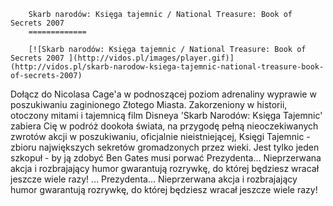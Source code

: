 
        Skarb narodów: Księga tajemnic / National Treasure: Book of Secrets 2007 
        =============
        
        [![Skarb narodów: Księga tajemnic / National Treasure: Book of Secrets 2007 ](http://vidos.pl/images/player.gif)](http://vidos.pl/skarb-narodow-ksiega-tajemnic-national-treasure-book-of-secrets-2007)
        
        
 Dołącz do Nicolasa Cage'a w podnoszącej poziom adrenaliny wyprawie w poszukiwaniu zaginionego Złotego Miasta. Zakorzeniony w historii, otoczony mitami i tajemnicą film Disneya 'Skarb Narodów: Księga Tajemnic' zabiera Cię w podróż dookoła świata, na przygodę pełną nieoczekiwanych zwrotów akcji w poszukiwaniu, oficjalnie nieistniejącej, Księgi Tajemnic - zbioru największych sekretów gromadzonych przez wieki. Jest tylko jeden szkopuł - by ją zdobyć Ben Gates musi porwać Prezydenta... Nieprzerwana akcja i rozbrajający humor gwarantują rozrywkę, do której będziesz wracał jeszcze wiele razy!  ... Prezydenta... Nieprzerwana akcja i rozbrajający humor gwarantują rozrywkę, do której będziesz wracał jeszcze wiele razy!
    